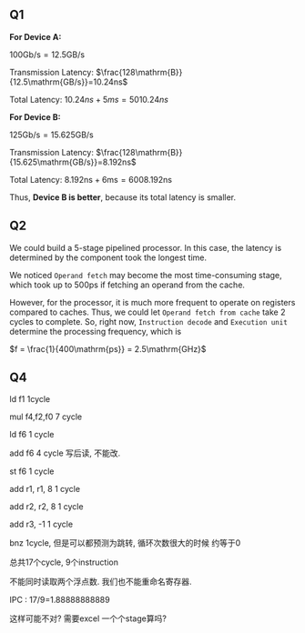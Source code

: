 



## Q1

**For Device A:**

$100\mathrm{Gb/s} = 12.5\mathrm{GB/s}$

Transmission Latency: $\frac{128\mathrm{B}}{12.5\mathrm{GB/s}}=10.24ns$

Total Latency: $10.24ns+5ms=5010.24ns$

**For Device B:**

$125\mathrm{Gb/s} = 15.625\mathrm{GB/s}$

Transmission Latency: $\frac{128\mathrm{B}}{15.625\mathrm{GB/s}}=8.192ns$

Total Latency: $8.192\mathrm{ns}+6\mathrm{ms}=6008.192\mathrm{ns}$

Thus, **Device B is better**, because its total latency is smaller.

## Q2

We could build a 5-stage pipelined processor. In this case, the latency is determined by the component took the longest time.

We noticed `Operand fetch` may become the most time-consuming stage, which took up to 500ps if fetching an operand from the cache.

However, for the processor, it is much more frequent to operate on registers compared to caches. Thus, we could let `Operand fetch from cache` take 2 cycles to complete. So, right now, `Instruction decode` and `Execution unit` determine the processing frequency, which is

$f = \frac{1}{400\mathrm{ps}} = 2.5\mathrm{GHz}$

## Q4

ld f1  1cycle 

mul f4,f2,f0  7 cycle

ld f6 1 cycle  

add f6   4 cycle 写后读, 不能改. 

st f6 1 cycle

add r1, r1, 8  1 cycle

add r2, r2, 8 1 cycle

add r3, -1  1 cycle

bnz  1cycle, 但是可以都预测为跳转,  循环次数很大的时候 约等于0 

总共17个cycle, 9个instruction 

不能同时读取两个浮点数.  我们也不能重命名寄存器.

IPC :  17/9=1.88888888889 

这样可能不对? 需要excel 一个个stage算吗?  
